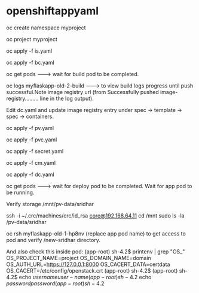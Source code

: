 # openshiftappyaml

oc create namespace myproject

oc project myproject

oc apply -f is.yaml

oc apply -f bc.yaml

oc get pods ---> wait for build pod to be completed.

oc logs myflaskapp-old-2-build   ---> to view build logs progress until push successful.Note image registry url (from Successfully pushed image-registry......... line in the log output).

Edit dc.yaml and update image registry entry under spec -> template -> spec -> containers.

oc apply -f pv.yaml

oc apply -f pvc.yaml

oc apply -f secret.yaml

oc apply -f cm.yaml

oc apply -f dc.yaml

oc get pods ---> wait for deploy pod to be completed. Wait for app pod to be running.

Verify storage /mnt/pv-data/sridhar

ssh -i ~/.crc/machines/crc/id_rsa core@192.168.64.11
cd /mnt
sudo ls -la /pv-data/sridhar

oc rsh myflaskapp-old-1-hp8nv (replace app pod name) to get access to pod and verify /new-sridhar directory.

And also check this inside pod:
(app-root) sh-4.2$ printenv | grep "OS_"
OS_PROJECT_NAME=project
OS_DOMAIN_NAME=domain
OS_AUTH_URL=https://127.0.0.1:8000
OS_CACERT_DATA=certdata
OS_CACERT=/etc/config/openstack.crt
(app-root) sh-4.2$ 
(app-root) sh-4.2$ echo $username
user-name
(app-root) sh-4.2$ echo $password
password
(app-root) sh-4.2$ 

